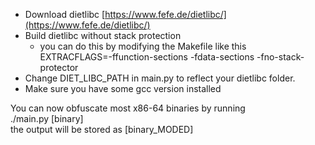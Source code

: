 - Download dietlibc [https://www.fefe.de/dietlibc/](https://www.fefe.de/dietlibc/)
- Build dietlibc without stack protection
    - you can do this by modifying the Makefile like this  
    EXTRACFLAGS=-ffunction-sections -fdata-sections -fno-stack-protector
- Change DIET_LIBC_PATH in main.py to reflect your dietlibc folder.
- Make sure you have some gcc version installed

You can now obfuscate most x86-64 binaries by running  
./main.py [binary]  
the output will be stored as [binary_MODED]
